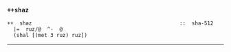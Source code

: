### `++shaz`

    ++  shaz                                                ::  sha-512
      |=  ruz/@  ^-  @
      (shal [(met 3 ruz) ruz])



***
